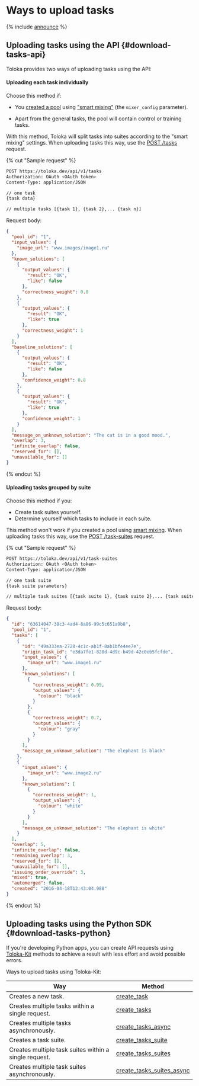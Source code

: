 # Ways to upload tasks

{% include [announce](../_includes/announce.md) %}

## Uploading tasks using the API {#download-tasks-api}

Toloka provides two ways of uploading tasks using the API:

#### Uploading each task individually

Choose this method if:

- You [created a pool](create-pool.md) using ["smart mixing"](../../guide/concepts/distribute-tasks-by-pages.md#distribute-tasks-by-pages__smart-mixing) (the `mixer_config` parameter).

- Apart from the general tasks, the pool will contain control or training tasks.

With this method, Toloka will split tasks into suites according to the "smart mixing" settings. When uploading tasks this way, use the [POST /tasks](create-task.md) request.

{% cut "Sample request" %}

```bash
POST https://toloka.dev/api/v1/tasks
Authorization: OAuth <OAuth token>
Content-Type: application/JSON

// one task
{task data}

// multiple tasks [{task 1}, {task 2},... {task n}]
```

Request body:

```json
{
  "pool_id": "1",
  "input_values": {
    "image_url": "www.images/image1.ru"
  },
  "known_solutions": [
    {
      "output_values": {
        "result": "OK",
        "like": false
      },
      "correctness_weight": 0.8
    },
    {
      "output_values": {
        "result": "OK",
        "like": true
      },
      "correctness_weight": 1
    }
  ],
  "baseline_solutions": [
    {
      "output_values": {
        "result": "OK",
        "like": false
      },
      "confidence_weight": 0.8
    },
    {
      "output_values": {
        "result": "OK",
        "like": true
      },
      "confidence_weight": 1
    }
  ],
  "message_on_unknown_solution": "The cat is in a good mood.",
  "overlap": 3,
  "infinite_overlap": false,
  "reserved_for": [],
  "unavailable_for": []
}
```

{% endcut %}

#### Uploading tasks grouped by suite

Choose this method if you:

- Create task suites yourself.
- Determine yourself which tasks to include in each suite.

This method won't work if you created a pool using [smart mixing](../../guide/concepts/distribute-tasks-by-pages.md#distribute-tasks-by-pages__smart-mixing). When uploading tasks this way, use the [POST /task-suites](create-task-suite.md) request.

{% cut "Sample request" %}

```bash
POST https://toloka.dev/api/v1/task-suites
Authorization: OAuth <OAuth token>
Content-Type: application/JSON

// one task suite
{task suite parameters}

// multiple task suites [{task suite 1}, {task suite 2},... {task suite N}]
```

Request body:

```json
{
  "id": "63614047-38c3-4ad4-8a86-99c5c651a9b8",
  "pool_id": "1",
  "tasks": [
    {
      "id": "49a333ea-2728-4c1c-ab1f-8ab1bfe4ee7e",
      "origin_task_id": "e3da7fe1-828d-4d9c-b49d-42c0eb5fcfde",
      "input_values": {
        "image_url": "www.image1.ru"
      },
      "known_solutions": [
        {
          "correctness_weight": 0.95,
          "output_values": {
            "colour": "black"
          }
        },
        {
          "correctness_weight": 0.7,
          "output_values": {
            "colour": "gray"
          }
        }
      ],
      "message_on_unknown_solution": "The elephant is black"
    },
    {
      "input_values": {
        "image_url": "www.image2.ru"
      },
      "known_solutions": [
        {
          "correctness_weight": 1,
          "output_values": {
            "colour": "white"
          }
        }
      ],
      "message_on_unknown_solution": "The elephant is white"
    }
  ],
  "overlap": 5,
  "infinite_overlap": false,
  "remaining_overlap": 3,
  "reserved_for": [],
  "unavailable_for": [],
  "issuing_order_override": 3,
  "mixed": true,
  "automerged": false,
  "created": "2016-04-18T12:43:04.988"
}
```

{% endcut %}

## Uploading tasks using the Python SDK {#download-tasks-python}

If you're developing Python apps, you can create API requests using [Toloka-Kit](../../toloka-kit/index.md) methods to achieve a result with less effort and avoid possible errors.

Ways to upload tasks using Toloka-Kit:

Way | Method
----- | -----
Creates a new task. | [create_task](../../toloka-kit/reference/toloka.client.TolokaClient.create_task.md)
Creates multiple tasks within a single request. | [create_tasks](../../toloka-kit/reference/toloka.client.TolokaClient.create_tasks.md)
Creates multiple tasks asynchronously. | [create_tasks_async](../../toloka-kit/reference/toloka.client.TolokaClient.create_tasks_async.md)
Creates a task suite. | [create_tasks_suite](../../toloka-kit/reference/toloka.client.TolokaClient.create_task_suite.md)
Creates multiple task suites within a single request. | [create_tasks_suites](../../toloka-kit/reference/toloka.client.TolokaClient.create_task_suites.md)
Creates multiple task suites asynchronously. | [create_tasks_suites_async](../../toloka-kit/reference/toloka.client.TolokaClient.create_task_suites_async.md)